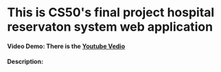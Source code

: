 # This is CS50's final project hospital reservaton system web application
#### Video Demo:  There is the [Youtube Vedio]()
#### Description:
